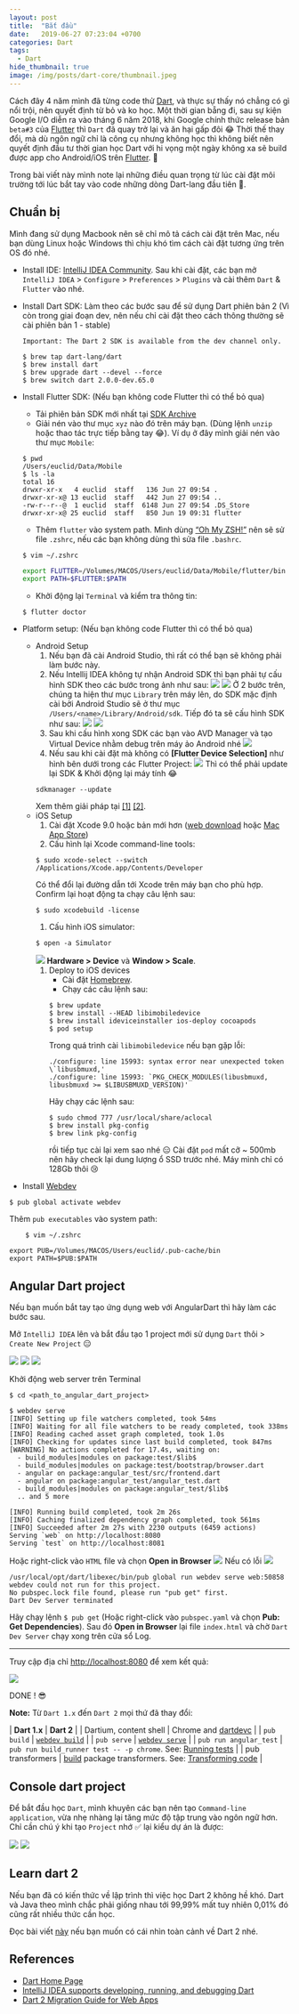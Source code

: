 ```yaml
---
layout: post
title:  "Bắt đầu"
date:   2019-06-27 07:23:04 +0700
categories: Dart
tags:
  - Dart
hide_thumbnail: true
image: /img/posts/dart-core/thumbnail.jpeg
---
```


Cách đây 4 năm mình đã từng code thử [Dart](https://www.dartlang.org/), và thực sự thấy nó chẳng có gì nổi trội, nên quyết định từ bỏ và ko học. Một thời gian bẵng đi, sau sự kiện Google I/O diễn ra vào tháng 6 năm 2018, khi Google chính thức release bản `beta#3` của [Flutter](https://flutter.io/) thì `Dart` đã quay trở lại và ăn hại gấp đôi :joy: Thời thế thay đổi, mà dù ngôn ngữ chỉ là công cụ nhưng không học thì không biết nên quyết định đầu tư thời gian học Dart với hi vọng một ngày không xa sẽ build được app cho Android/iOS trên [Flutter](https://flutter.io/). :rofl:

Trong bài viết này mình note lại những điều quan trọng từ lúc cài đặt môi trường tới lúc bắt tay vào code những dòng Dart-lang đầu tiên :ghost:.

## Chuẩn bị

Mình đang sử dụng Macbook nên sẽ chỉ mô tả cách cài đặt trên Mac, nếu bạn dùng Linux hoặc Windows thì chịu khó tìm cách cài đặt tương ứng trên OS đó nhé.

- Install IDE: [IntelliJ IDEA Community](https://www.jetbrains.com/idea/download/).
Sau khi cài đặt, các bạn mở `IntelliJ IDEA` > `Configure` > `Preferences` > `Plugins` và cài thêm `Dart` & `Flutter` vào nhé.
- Install Dart SDK: Làm theo các bước sau để sử dụng Dart phiên bản 2 (Vì còn trong giai đoạn dev, nên nếu chỉ cài đặt theo cách thông thường sẽ cài phiên bản 1 - stable)

    `Important: The Dart 2 SDK is available from the dev channel only.`
    ```terminal
    $ brew tap dart-lang/dart
    $ brew install dart
    $ brew upgrade dart --devel --force
    $ brew switch dart 2.0.0-dev.65.0
    ```
- Install Flutter SDK: (Nếu bạn không code Flutter thì có thể bỏ qua)
    - Tải phiên bản SDK mới nhất tại [SDK Archive](https://flutter.io/sdk-archive/#macos)
    - Giải nén vào thư mục `xyz` nào đó trên máy bạn. (Dùng lệnh `unzip` hoặc thao tác trực tiếp bằng tay :joy:). Ví dụ ở đây mình giải nén vào thư mục `Mobile`:
    ```terminal
    $ pwd
    /Users/euclid/Data/Mobile
    $ ls -la
    total 16
    drwxr-xr-x   4 euclid  staff   136 Jun 27 09:54 .
    drwxr-xr-x@ 13 euclid  staff   442 Jun 27 09:54 ..
    -rw-r--r--@  1 euclid  staff  6148 Jun 27 09:54 .DS_Store
    drwxr-xr-x@ 25 euclid  staff   850 Jun 19 09:31 flutter
    ```
    - Thêm `flutter` vào system path. Mình dùng [“Oh My ZSH!”](https://ohmyz.sh/) nên sẽ sử file `.zshrc`, nếu các bạn không dùng thì sửa file `.bashrc`.
    ```terminal
    $ vim ~/.zshrc
    ```
    ```sh
    export FLUTTER=/Volumes/MACOS/Users/euclid/Data/Mobile/flutter/bin
    export PATH=$FLUTTER:$PATH
    ```
    - Khởi động lại `Terminal` và kiểm tra thông tin:
    ```terminal
    $ flutter doctor
    ```
- Platform setup: (Nếu bạn không code Flutter thì có thể bỏ qua)
    - Android Setup
        1. Nếu bạn đã cài Android Studio, thì rất có thể bạn sẽ không phải làm bước này.
        1. Nếu Intellij IDEA không tự nhận Android SDK thì bạn phải tự cấu hình SDK theo các bước trong ảnh như sau:
        ![](/img/posts/start-with-dart/Show_Library_folder_on_Mac_01.png)
        ![](/img/posts/start-with-dart/Show_Library_folder_on_Mac_02.png)
        Ở 2 bước trên, chúng ta hiện thư mục `Library` trên máy lên, do SDK mặc định cài bởi Android Studio sẽ ở thư mục `/Users/<name>/Library/Android/sdk`. Tiếp đó ta sẽ cấu hình SDK như sau:
        ![](/img/posts/start-with-dart/Config_project_Android_SDK_01.png)
        ![](/img/posts/start-with-dart/Config_project_Android_SDK_02.png)
        1. Sau khi cấu hình xong SDK các bạn vào AVD Manager và tạo Virtual Device nhằm debug trên máy ảo Android nhé
        ![](/img/posts/start-with-dart/AVD_Manager.png)
        1. Nếu sau khi cài đặt mà không có **[Flutter Device Selection]** như hình bên dưới trong các Flutter Project:
        ![](/img/posts/start-with-dart/Device_Selector_List.png)
        Thì có thể phải update lại SDK & Khởi động lại máy tính :joy:
        ```terminal
        sdkmanager --update
        ```
        Xem thêm giải pháp tại [[1]](https://intellij-support.jetbrains.com/hc/en-us/community/posts/360000002670-Download-SDK-for-IDEA-and-nothing-IDEA-android-sdk-is-up-to-date) [[2]](https://stackoverflow.com/questions/45268254/how-do-i-install-the-standalone-android-sdk-and-then-add-it-to-intellij-idea-on/45268592#45268592).
    - iOS Setup
        1. Cài đặt Xcode 9.0 hoặc bản mới hơn ([web download](https://developer.apple.com/xcode/) hoặc [Mac App Store](https://itunes.apple.com/us/app/xcode/id497799835))
        1. Cấu hình lại Xcode command-line tools:
        ```terminal
        $ sudo xcode-select --switch /Applications/Xcode.app/Contents/Developer
        ```
        Có thể đổi lại đường dẫn tới Xcode trên máy bạn cho phù hợp. Confirm lại hoạt động ta chạy câu lệnh sau:
        ```terminal
        $ sudo xcodebuild -license
        ```
        1. Cấu hình iOS simulator:
        ```terminal
        $ open -a Simulator
        ```
        ![](/img/posts/start-with-dart/iOS_simulator.png)
        **Hardware > Device** và **Window > Scale**.
        1. Deploy to iOS devices
            - Cài đặt [Homebrew](http://brew.sh/).
            - Chạy các câu lệnh sau:
            ```terminal
            $ brew update
            $ brew install --HEAD libimobiledevice
            $ brew install ideviceinstaller ios-deploy cocoapods
            $ pod setup
            ```
            Trong quá trình cài `libimobiledevice` nếu bạn gặp lỗi:
            ```terminal
            ./configure: line 15993: syntax error near unexpected token \`libusbmuxd,'
            ./configure: line 15993: `PKG_CHECK_MODULES(libusbmuxd, libusbmuxd >= $LIBUSBMUXD_VERSION)'
            ```
            Hãy chạy các lệnh sau:
            ```terminal
            $ sudo chmod 777 /usr/local/share/aclocal
            $ brew install pkg-config
            $ brew link pkg-config
            ```
            rồi tiếp tục cài lại xem sao nhé :expressionless: Cài đặt `pod` mất cỡ ~ 500mb nên hãy check lại dung lượng ổ SSD trước nhé. Máy mình chỉ có 128Gb thôi :cry:
- Install [Webdev](https://pub.dartlang.org/packages/webdev)
```terminal
$ pub global activate webdev
```
Thêm `pub executables` vào system path:
```terminal
    $ vim ~/.zshrc
```
```
export PUB=/Volumes/MACOS/Users/euclid/.pub-cache/bin
export PATH=$PUB:$PATH
```

## Angular Dart project

Nếu bạn muốn bắt tay tạo ứng dụng web với AngularDart thì hãy làm các bước sau.

Mở `IntelliJ IDEA` lên và bắt đầu tạo 1 project mới sử dụng `Dart` thôi > `Create New Project` :expressionless:

![](/img/posts/start-with-dart/IntelliJ_IDEA.png)
![](/img/posts/start-with-dart/IntelliJ_create_new_angular_dart_project.png)
![](/img/posts/start-with-dart/New_angular_dart_application.png)

Khởi động web server trên Terminal

```terminal
$ cd <path_to_angular_dart_project>

$ webdev serve
[INFO] Setting up file watchers completed, took 54ms
[INFO] Waiting for all file watchers to be ready completed, took 338ms
[INFO] Reading cached asset graph completed, took 1.0s
[INFO] Checking for updates since last build completed, took 847ms
[WARNING] No actions completed for 17.4s, waiting on:
  - build_modules|modules on package:test/$lib$
  - build_modules|modules on package:test/bootstrap/browser.dart
  - angular on package:angular_test/src/frontend.dart
  - angular on package:angular_test/angular_test.dart
  - build_modules|modules on package:angular_test/$lib$
  .. and 5 more

[INFO] Running build completed, took 2m 26s
[INFO] Caching finalized dependency graph completed, took 561ms
[INFO] Succeeded after 2m 27s with 2230 outputs (6459 actions)
Serving `web` on http://localhost:8080
Serving `test` on http://localhost:8081
```

Hoặc right-click vào `HTML` file và chọn **Open in Browser**
![](/img/posts/start-with-dart/Open_index.html_in_browser.png)
Nếu có lỗi
![](/img/posts/start-with-dart/Dart_dev_server_error.png)
```terminal
/usr/local/opt/dart/libexec/bin/pub global run webdev serve web:50858
webdev could not run for this project.
No pubspec.lock file found, please run "pub get" first.
Dart Dev Server terminated
```
Hãy chạy lệnh `$ pub get` (Hoặc right-click vào `pubspec.yaml` và chọn **Pub: Get Dependencies**). Sau đó **Open in Browser** lại file `index.html` và chờ `Dart Dev Server` chạy xong trên cửa sổ Log.

---

Truy cập địa chỉ [http://localhost:8080](http://localhost:8080) để xem kết quả:

![](/img/posts/start-with-dart/View_angular_dart_app.png)

DONE ! :sunglasses:

**Note:** Từ `Dart 1.x` đến `Dart 2` mọi thứ đã thay đổi:

| **Dart 1.x** | **Dart 2** |
| Dartium, content shell | Chrome and [dartdevc](https://webdev-dartlang-org-dev.firebaseapp.com/tools/dartdevc) |
| `pub build` | [`webdev build`](https://webdev-dartlang-org-dev.firebaseapp.com/tools/webdev#build) |
| `pub serve` | [`webdev serve`](https://webdev-dartlang-org-dev.firebaseapp.com/tools/webdev#serve) |
| `pub run angular_test` | `pub run build_runner test -- -p chrome`. See: [Running tests](https://webdev-dartlang-org-dev.firebaseapp.com/angular/guide/testing/component/running-tests) |
| pub transformers | [build](https://github.com/dart-lang/build) package transformers. See: [Transforming code](https://github.com/dart-lang/build/blob/master/docs/transforming_code.md) |

## Console dart project

Để bắt đầu học `Dart`, mình khuyên các bạn nên tạo `Command-line application`, vừa nhẹ nhàng lại tăng mức độ tập trung vào ngôn ngữ hơn. Chỉ cần chú ý khi tạo `Project` nhớ :white_check_mark: lại kiểu dự án là được:

![](/img/posts/start-with-dart/IntelliJ_create_new_console_dart_project.png)
![](/img/posts/start-with-dart/New_console_dart_application.png)

## Learn dart 2

Nếu bạn đã có kiến thức về lập trình thì việc học Dart 2 không hề khó. Dart và Java theo mình chắc phải giống nhau tới 99,99% mất tuy nhiên 0,01% đó cũng rất nhiều thức cần học.

Đọc bài viết [này](/dart/dart_core/) nếu bạn muốn có cái nhìn toàn cảnh về Dart 2 nhé.

## References

- [Dart Home Page](https://www.dartlang.org/)
- [IntelliJ IDEA supports developing, running, and debugging Dart](https://www.jetbrains.com/help/idea/dart.html)
- [Dart 2 Migration Guide for Web Apps](https://webdev-dartlang-org-dev.firebaseapp.com/dart-2)
